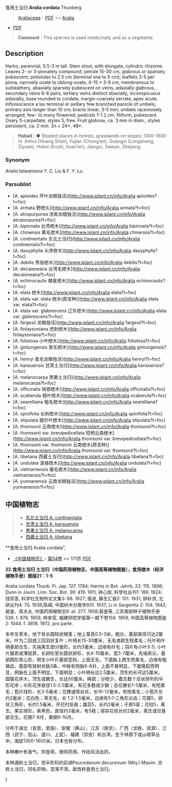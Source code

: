食用土当归 **Aralia cordata** Thunberg

> [Araliaceae](http://www.iplant.cn/info/Araliaceae?t=foc) - [PDF](http://www.iplant.cn/foc/pdf/Araliaceae.pdf) >> [Aralia](http://www.iplant.cn/info/Aralia?t=foc)
 - [PDF](http://www.iplant.cn/foc/pdf/Aralia.pdf)

> **Comment** : 
> This species is used medicinally and as a vegetable.

## Description

Herbs, perennial, 0.5-3 m tall. Stem stout, with elongate, cylindric rhizome. Leaves 2- or 3-pinnately compound; petiole 15-30 cm, glabrous or sparsely pubescent; petiolules to 2.5 cm (terminal one to 5 cm); leaflets 3-5 per pinna, narrowly ovate to oblong-ovate, 4-15 × 3-9 cm, membranous to subleathery, abaxially sparsely pubescent on veins, adaxially glabrous, secondary veins 6-8 pairs, tertiary veins distinct abaxially, inconspicuous adaxially, base rounded to cordate, margin coarsely serrate, apex acute. Inflorescence a lax terminal or axillary few branched panicle of umbels; primary axis longer than 10 cm; bracts linear, 3-5 mm; umbels racemosely arranged, few- to many flowered; pedicels 1-1.2 cm, filiform, pubescent. Ovary 5-carpellate; styles 5, free. Fruit globose, ca. 3 mm in diam.; styles persistent, ca. 2 mm. 2*n* = 24*, 48*.

> **Habait** : 
>● Shaded places in forests, grasslands on slopes; 1300-1600 m. Anhui (Huang Shan), Fujian (Chong’an), Guangxi (Longsheng, Ziyuan), Hubei (Enshi, Xuan’en), Jiangxi, Taiwan, Zhejiang.

### Synonym
*Aralia taiwaniana* Y. C. Liu & F. Y. Lu.


### Parsublist

* [A.  apioides  芹叶龙眼独活](http://www.iplant.cn/info/Aralia apioides?t=foc)
* [A.  armata  野楤头](http://www.iplant.cn/info/Aralia armata?t=foc)
* [A.  atropurpurea  浓紫龙眼独活](http://www.iplant.cn/info/Aralia atropurpurea?t=foc)
* [A.  bipinnata  台湾楤木](http://www.iplant.cn/info/Aralia bipinnata?t=foc)
* [A.  chinensis  黄毛楤木](http://www.iplant.cn/info/Aralia chinensis?t=foc)
* [A.  continentalis  东北土当归](http://www.iplant.cn/info/Aralia continentalis?t=foc)
* [A.  dasyphylla  头序楤木](http://www.iplant.cn/info/Aralia dasyphylla?t=foc)
* [A.  debilis  秀丽楤木](http://www.iplant.cn/info/Aralia debilis?t=foc)
* [A.  decaisneana  台湾毛楤木](http://www.iplant.cn/info/Aralia decaisneana?t=foc)
* [A.  echinocaulis  棘茎楤木](http://www.iplant.cn/info/Aralia echinocaulis?t=foc)
* [A.  elata  楤木](http://www.iplant.cn/info/Aralia elata?t=foc)
* [A.  elata var. elata  楤木(原变种)](http://www.iplant.cn/info/Aralia elata var. elata?t=foc)
* [A.  elata var. glabrescens  辽东楤木](http://www.iplant.cn/info/Aralia elata var. glabrescens?t=foc)
* [A.  fargesii  龙眼独活](http://www.iplant.cn/info/Aralia fargesii?t=foc)
* [A.  finlaysoniana  虎刺楤木](http://www.iplant.cn/info/Aralia finlaysoniana?t=foc)
* [A.  foliolosa  小叶楤木](http://www.iplant.cn/info/Aralia foliolosa?t=foc)
* [A.  gintungensis  景东楤木](http://www.iplant.cn/info/Aralia gintungensis?t=foc)
* [A.  henryi  柔毛龙眼独活](http://www.iplant.cn/info/Aralia henryi?t=foc)
* [A.  kansuensis  甘肃土当归](http://www.iplant.cn/info/Aralia kansuensis?t=foc)
* [A.  melanocarpa  黑果土当归](http://www.iplant.cn/info/Aralia melanocarpa?t=foc)
* [A.  officinalis  陕鄂楤木](http://www.iplant.cn/info/Aralia officinalis?t=foc)
* [A.  scaberula  糙叶楤木](http://www.iplant.cn/info/Aralia scaberula?t=foc)
* [A.  searelliana  粗毛楤木](http://www.iplant.cn/info/Aralia searelliana?t=foc)
* [A.  spinifolia  长刺楤木](http://www.iplant.cn/info/Aralia spinifolia?t=foc)
* [A.  stipulata  披针叶楤木](http://www.iplant.cn/info/Aralia stipulata?t=foc)
* [A.  thomsonii  云南楤木](http://www.iplant.cn/info/Aralia thomsonii?t=foc)
* [A.  thomsonii var. brevipedicellata  短柄云南楤木](http://www.iplant.cn/info/Aralia thomsonii var. brevipedicellata?t=foc)
* [A.  thomsonii var. thomsonii  云南楤木(原变种)](http://www.iplant.cn/info/Aralia thomsonii var. thomsonii?t=foc)
* [A.  tibetana  西藏土当归](http://www.iplant.cn/info/Aralia tibetana?t=foc)
* [A.  undulata  波缘楤木](http://www.iplant.cn/info/Aralia undulata?t=foc)
* [A.  vietnamensis  偃毛楤木](http://www.iplant.cn/info/Aralia vietnamensis?t=foc)
* [A.  yunnanensis  云南龙眼独活](http://www.iplant.cn/info/Aralia yunnanensis?t=foc)

## 中国植物志

> * [东北土当归  A.  continentalis](Aralia-continentalis-东北土当归.md)
> * [甘肃土当归  A.  kansuensis](Aralia-kansuensis-甘肃土当归.md)
> * [黑果土当归  A.  melanocarpa](Aralia-melanocarpa-黑果土当归.md)
> * [西藏土当归  A.  tibetana](Aralia-tibetana-西藏土当归.md)

**食用土当归 Aralia cordata",


* [《中国植物志》](http://www.iplant.cn/frps)- [第54卷](http://www.iplant.cn/frps/vol/54) >> 171页 [PDF](http://www.iplant.cn/frps/pdf/54/171.PDF)

**22.食用土当归 土当归（中国药用植物志、中国高等植物图鉴），食用楤木（经济植物手册）图版21：1-5**

Aralia cordata Thunb. Fl. Jap. 127. 1784; Harms in Bot. Jahrb. 23: 115. 1896; Dunn in Journ. Linn. Soc. Bot. 39: 419. 1911; 钟心煊, 科学社丛刊1: 189. 1924;钱崇澎, 科学社生物所论文集3: 68. 1927; 唐进, 静生汇报2: 101. 1931; 钟补求, 北研丛刊4: 70. 1936;陈嵘, 中国树木分类学931. 1937; Li in Sargentia 2: 104. 1942;裴鉴、周太炎, 中国药用植物志6: pl. 277. 1958;裴鉴等, 江苏南部种子植物手册539. f. 876. 1959; 林来官, 福建师院学报第一期下卷159. 1959; 中国高等植物图鉴2: 1044. f. 3818. 1972, pro parte.

多年生草本，地下有长圆柱状根茎；地上茎高0.5-3米，粗壮，基部直径可达2厘米。叶为二回或三回羽状复叶；叶柄长15-30厘米，无毛或疏生短柔毛；托叶和叶柄基部合生，先端离生部分锥形，长约3毫米，边缘有纤毛；羽片有小叶3-5; 小叶片膜质或薄纸质，长卵形至长圆状卵形，长4-15厘米，宽3-7厘米，先端突尖，基部圆形至心形，侧生小叶片基部歪斜，上面无毛，下面脉上疏生短柔毛，边缘有粗锯齿，基部有放射状脉3条，中脉有侧脉6-8对，上面不甚明显，下面隆起而明显，网脉在上面不明显，下面明显；小叶柄长达2.5厘米，顶生的长可达5厘米。圆锥花序大，顶生或腋生，长达50厘米，稀疏；分枝少，着生数个总状排列的伞形花序；伞形花序直径1.5-2.5厘米，有花多数或少数；总花梗长1-5厘米，有短柔毛；苞片线形，长3-5毫米；花梗通常丝状，长10-12毫米，有短柔毛；小苞片长约2毫米；花白色；萼无毛，长 1.2-1.5毫米，边缘有5个三角形尖齿；花瓣5，卵状三角形，长约1.5毫米，开花时反曲；雄蕊5，长约2毫米；子房5室；花柱5，离生。果实球形，紫黑色，直径约3毫米，有5稜；宿存花柱长约2毫米，离生或仅基部合生。花期7-8月，果期9-10月。

分布于湖北（宣恩、恩施）、安徽（黄山）、江苏（南京）、广西（龙胜、资源）、江西（武宁、铅山、遂川、上犹）、福建（崇安）和台湾。生于林荫下或山坡草丛中，海拔1300-1600米。日本也有分布。

本种嫩叶有香气，供食用，根供药用，作祛风活血药。

本种通称土当归，但伞形科的前胡Peucedanum decursivum (Miq.) Maxim. 亦称土当归，同名异物，混淆不清。故改称食用土当归。


}